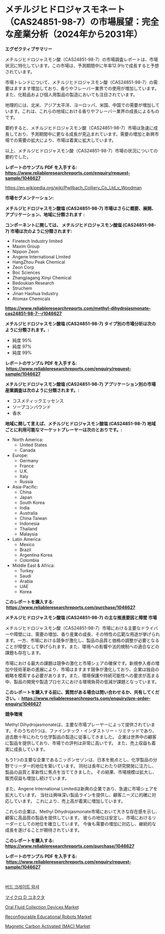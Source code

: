 <p><h1>メチルジヒドロジャスモネート（CAS24851-98-7）の市場展望：完全な産業分析（2024年から2031年）</h1></p><p><strong>エグゼクティブサマリー</strong></p>
<p><p>メチルジヒドロジャスモン酸（CAS24851-98-7）の市場調査レポートは、市場状況に特化しています。この市場は、予測期間中に年率12.9％で成長すると予想されています。</p><p>市場トレンドについて、メチルジヒドロジャスモン酸（CAS24851-98-7）の需要はますます増加しており、香りやフレーバー業界での使用が増加しています。また、化粧品および個人用製品の製造においても注目されています。</p><p>地理的には、北米、アジア太平洋、ヨーロッパ、米国、中国での需要が増加しています。これは、これらの地域における香りやフレーバー業界の成長によるものです。</p><p>要約すると、メチルジヒドロジャスモン酸（CAS24851-98-7）市場は急速に成長しており、予測期間中に更なる成長が見込まれています。需要の増加と新興市場での需要の拡大により、市場は着実に拡大しています。</p><p>以上、メチルジヒドロジャスモン酸（CAS24851-98-7）市場の状況についての要約でした。</p></p>
<p><strong>レポートのサンプル PDF を入手する: <a href="https://www.reliableresearchreports.com/enquiry/request-sample/1046627">https://www.reliableresearchreports.com/enquiry/request-sample/1046627</a></strong></p>
<p><a href="https://en.wikipedia.org/wiki/Pwllbach_Colliery_Co_Ltd_v_Woodman">https://en.wikipedia.org/wiki/Pwllbach_Colliery_Co_Ltd_v_Woodman</a></p>
<p><strong>市場セグメンテーション:</strong></p>
<p><strong> メチルジヒドロジャスモン酸塩 (CAS24851-98-7) 市場はさらに概要、展開、アプリケーション、地域に分類されます :</strong></p>
<p><strong>コンポーネントに関しては、 メチルジヒドロジャスモン酸塩 (CAS24851-98-7) 市場は次のように分類されます: &nbsp;</strong></p>
<p><ul><li>Finetech Industry limited</li><li>Maxim Group</li><li>Nippon Zeon</li><li>Angene International Limited</li><li>HangZhou Peak Chemical</li><li>Zeon Corp</li><li>Boc Sciences</li><li>Zhangjiagang Xinyi Chemical</li><li>Bedoukian Research</li><li>Struchem</li><li>Jinan Haohua Industry</li><li>Atomax Chemicals</li></ul></p>
<p><strong><a href="https://www.reliableresearchreports.com/methyl-dihydrojasmonate-cas24851-98-7--r1046627">https://www.reliableresearchreports.com/methyl-dihydrojasmonate-cas24851-98-7--r1046627</a></strong></p>
<p><strong> メチルジヒドロジャスモン酸塩 (CAS24851-98-7) タイプ別の市場分析は次のように分類されます。:</strong></p>
<p><ul><li>純度 95%</li><li>純度 97%</li><li>純度 99%</li></ul></p>
<p><strong>レポートのサンプル PDF を入手する: &nbsp;<a href="https://www.reliableresearchreports.com/enquiry/request-sample/1046627">https://www.reliableresearchreports.com/enquiry/request-sample/1046627</a></strong></p>
<p><strong> メチルジヒドロジャスモン酸塩 (CAS24851-98-7) アプリケーション別の市場産業調査は次のように分類されます。:</strong></p>
<p><ul><li>コスメティックエッセンス</li><li>ソープコンパウンド</li><li>香水</li></ul></p>
<p><strong>地域に関して言えば、メチルジヒドロジャスモン酸塩 (CAS24851-98-7) 地域ごとに利用可能なマーケットプレーヤーは次のとおりです。:</strong></p>
<p><ul>
    <li>
        North America:
        <ul>
            <li>United States</li>
            <li>Canada</li>
        </ul>
    </li>
    <li>
        Europe:
        <ul>
            <li>Germany</li>
            <li>France</li>
            <li>U.K.</li>
            <li>Italy</li>
            <li>Russia</li>
        </ul>
    </li>
    <li>
        Asia-Pacific:
        <ul>
            <li>China</li>
            <li>Japan</li>
            <li>South Korea</li>
            <li>India</li>
            <li>Australia</li>
            <li>China Taiwan</li>
            <li>Indonesia</li>
            <li>Thailand</li>
            <li>Malaysia</li>
        </ul>
    </li>
    <li>
        Latin America:
        <ul>
            <li>Mexico</li>
            <li>Brazil</li>
            <li>Argentina Korea</li>
            <li>Colombia</li>
        </ul>
    </li>
    <li>
        Middle East & Africa:
        <ul>
            <li>Turkey</li>
            <li>Saudi</li>
            <li>Arabia</li>
            <li>UAE</li>
            <li>Korea</li>
        </ul>
    </li>
    </ul></p>
<p><strong>このレポートを購入する: &nbsp;<a href="https://www.reliableresearchreports.com/purchase/1046627">https://www.reliableresearchreports.com/purchase/1046627</a></strong></p>
<p><strong>メチルジヒドロジャスモン酸塩 (CAS24851-98-7) の主な推進要因と障壁 市場</strong></p>
<p><p>メチルジヒドロジャスモン酸（CAS24851-98-7）市場における主要なドライバーや障壁には、需要の増加、香り産業の成長、その特性の広範な用途が挙げられます。一方、市場における競争が激化し、製品の品質と価格の調整が必要となることが障壁として挙げられます。また、環境への影響や法的規制への適合などの課題も存在します。</p><p>市場における最大の課題は競争の激化と市場シェアの確保です。新規参入者の増加や技術革新の進展により、市場はますます競争が激化しており、企業は独自の戦略を模索する必要があります。また、環境保護や持続可能性への要求が高まる中、製品の開発や製造プロセスにおける環境負荷の低減が課題となっています。</p></p>
<p><strong>このレポートを購入する前に、質問がある場合は問い合わせるか、共有してください。:&nbsp; <a href="https://www.reliableresearchreports.com/enquiry/pre-order-enquiry/1046627">https://www.reliableresearchreports.com/enquiry/pre-order-enquiry/1046627</a></strong></p>
<p><strong>競争環境</strong></p>
<p><p>Methyl Dihydrojasmonateは、主要な市場プレーヤーによって提供されています。そのうちの1つは、ファインテック・インダストリー・リミテッドであり、過去数十年にわたり化学製品の製造に従事してきました。 企業は世界中の顧客に製品を提供しており、市場での評判は非常に高いです。 また、売上収益も着実に成長しています。</p><p>もう1つの主要な企業であるニッポンセゾンは、日本を拠点とし、化学製品の分野でリーダー的地位を築いています。 同社は長年にわたり研究開発に注力し、製品の品質と革新性に焦点を当ててきました。 その結果、市場規模は拡大し、販売収益も増加し続けています。</p><p>また、Angene International Limitedは新興の企業であり、急速に市場シェアを拡大しています。 当社は興味深い製品ラインを提供し、顧客ニーズに的確に対応しています。 これにより、売上高が着実に増加しています。</p><p>これらの企業は、Methyl Dihydrojasmonate市場において大きな存在感を示し、顧客に高品質の製品を提供しています。 彼らの地位は安定し、市場におけるリーダーとしての地位を確立しています。 今後も需要の増加に対応し、継続的な成長を遂げることが期待されています。</p></p>
<p><strong>このレポートを購入する: &nbsp; <a href="https://www.reliableresearchreports.com/purchase/1046627">https://www.reliableresearchreports.com/purchase/1046627</a></strong></p>
<p><strong>レポートのサンプル PDF を入手する: &nbsp;<a href="https://www.reliableresearchreports.com/enquiry/request-sample/1046627">https://www.reliableresearchreports.com/enquiry/request-sample/1046627</a></strong><strong></strong></p>
<p>&nbsp;</p>
<p><p><a href="https://github.com/solomonbode85/Market-Research-Report-List-1/blob/main/6310377144319.md">버드 크레이트 와셔</a></p><p><a href="https://github.com/mohamedbakry57/Market-Research-Report-List-4/blob/main/8219947138272.md">マイクロ D コネクタ</a></p><p><a href="https://issuu.com/reportprime-2/docs/oral-fluid-collection-devices-market-size-2030.ppt">Oral Fluid Collection Devices Market</a></p><p><a href="https://issuu.com/reportprime-2/docs/reconfigurable-educational-robots-market-size-2030">Reconfigurable Educational Robots Market</a></p><p><a href="https://github.com/brenzgnarento/Market-Research-Report-List-3/blob/main/magnetic-carbon-activated-mac-market.md">Magnetic Carbon Activated (MAC) Market</a></p></p>